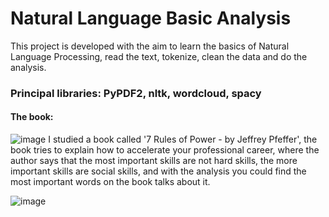 # Natural Language Basic Analysis
This project is developed with the aim to learn the basics of Natural Language Processing, read the text, tokenize, clean the data and do the analysis.
### Principal libraries: PyPDF2, nltk, wordcloud, spacy

#### The book:
![image](https://github.com/dduque81/analyzingPdfBook/assets/103476375/2049c682-17f3-4dda-a713-860334661dfc)
I studied a book called '7 Rules of Power - by Jeffrey Pfeffer', the book tries to explain how to accelerate your professional career, where the author says that the most important skills are not hard skills, the more important skills are social skills, and with the analysis you could find the most important words on the book talks about it.

![image](https://github.com/dduque81/analyzingPdfBook/assets/103476375/f0cf7574-0d6b-4125-8221-e0d7486e32a4)
